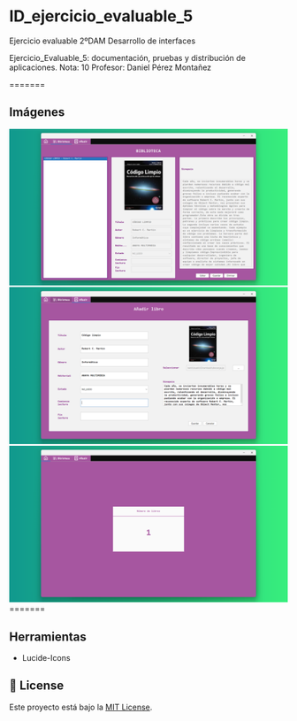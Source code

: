 # ID_ejercicio_evaluable_5
<p>
Ejercicio evaluable 2ºDAM Desarrollo de interfaces</a>
</p>
<p>
  Ejercicio_Evaluable_5: documentación, pruebas y distribución de aplicaciones.
  Nota: 10
  Profesor: Daniel Pérez Montañez
</p>

=======
## Imágenes
<div align='center'>
  <img src='imgPrograma1.png' alt='imgPrograma1' />
</div>

<div align='center'>
  <img src='imgPrograma2.png' alt='imgPrograma2' />
</div>

<div align='center'>
  <img src='imgPrograma3.png' alt='imgPrograma3' />
</div>
=======

## Herramientas

- Lucide-Icons

## 📃 License

Este proyecto está bajo la [MIT License](LICENSE.md).

